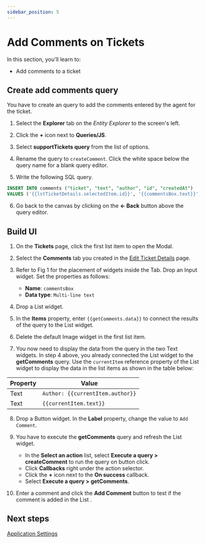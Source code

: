 ```yaml
---
sidebar_position: 5
---
```


# Add Comments on Tickets

In this section, you'll learn to:
* Add comments to a ticket

## Create add comments query

You have to create an query to add the comments entered by the agent for the ticket.

1. Select the **Explorer** tab on the *Entity Explorer* to the screen's left. 

2. Click the **+** icon next to **Queries/JS**. 

3. Select **supportTickets query** from the list of options. 

4. Rename the query to `createComment`. Click the white space below the query name for a blank query editor.  

5. Write the following SQL query.
  ```sql
  INSERT INTO comments ("ticket", "text", "author", "id", "createdAt")
  VALUES ('{{lstTicketDetails.selectedItem.id}}', '{{commentsBox.text}}', '{{appsmith.user.email}}', '{{Math.random().toString(36).substring(7)}}', '{{moment().format('YYYY-MM-DD hh:mm:ss')}}');
  ```
  
6. Go back to the canvas by clicking on the **← Back** button above the query editor.

## Build UI

1. On the **Tickets** page, click the first list item to open the Modal.

2. Select the **Comments** tab you created in the [Edit Ticket Details](/getting-started/tutorials/customer-support-tool/edit-ticket-details#build-ui) page.

3. Refer to Fig 1 for the placement of widgets inside the Tab. Drop an Input widget. Set the properties as follows:
    - **Name**: `commentsBox` <br/>
    - **Data type**: `Multi-line text`

4. Drop a List widget. 

5. In the **Items** property, enter `{{getComments.data}}` to connect the results of the query to the List widget.

6. Delete the default Image widget in the first list item. 

7. You now need to display the data from the query in the two Text widgets. In step 4 above, you already connected the List widget to the **getComments** query. Use the `currentItem` reference property of the List widget to display the data in the list items as shown in the table below: 

  | Property                   |Value                                              |
  | -------------------------- | ------------------------------------------------- | 
  | Text   | `Author: {{currentItem.author}}` |
  | Text   | `{{currentItem.text}}` |

8. Drop a Button widget. In the **Label** property, change the value to `Add Comment`.

9. You have to execute the **getComments** query and refresh the List widget.
    - In the **Select an action** list, select **Execute a query > createComment** to run the query on button click. 
    - Click **Callbacks** right under the action selector.  
    - Click the **+** icon next to the **On success** callback. 
    - Select **Execute a query > getComments**. 

4. Enter a comment and click the **Add Comment** button to test if the comment is added in the List .


## Next steps
[Application Settings](/getting-started/tutorials/customer-support-tool/edit-ticket-details)